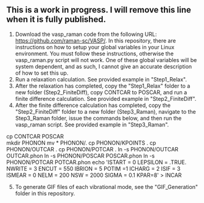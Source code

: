 ## This is a work in progress. I will remove this line when it is fully published.

1. Download the vasp_raman code from the following URL: https://github.com/raman-sc/VASP/. In this repository, there are instructions on how to setup your global variables in your Linux environment. You must follow these instructions, otherwise the vasp_raman.py script will not work. One of these global variables will be system dependent, and as such, I cannot give an accurate description of how to set this up.
2. Run a relaxation calculation. See provided example in "Step1_Relax".
3. After the relaxation has completed, copy the "Step1_Relax" folder to a new folder (Step2_FiniteDiff), copy CONTCAR to POSCAR, and run a finite difference calculation. See provided example in "Step2_FiniteDiff".
3. After the finite difference calculation has completed, copy the "Step2_FiniteDiff" folder to a new folder (Step3_Raman), navigate to the Step3_Raman folder, issue the commands below, and then run the vasp_raman script. See provided example in "Step3_Raman".

cp CONTCAR POSCAR  
mkdir PHONON
mv * PHONON/.
cp PHONON/KPOINTS .
cp PHONON/OUTCAR .
     cp PHONON/POTCAR .
     ln -s PHONON/OUTCAR OUTCAR.phon
     ln -s PHONON/POSCAR POSCAR.phon
     ln -s PHONON/POTCAR POTCAR.phon
     echo 'ISTART = 0
     LEPSILON = .TRUE.
     NWRITE = 3
     ENCUT = 550
     IBRION = 5
     POTIM =1
     ICHARG = 2
     ISIF = 3
     ISMEAR = 0
     NELM = 200
     NSW = 2000
     SIGMA = 0.1
     KPAR=8' > INCAR

5. To generate GIF files of each vibrational mode, see the "GIF_Generation" folder in this repository.
